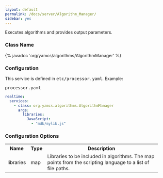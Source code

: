 ```yaml
---
layout: default
permalink: /docs/server/Algorithm_Manager/
sidebar: yes
---
```


Executes algorithms and provides output parameters.

### Class Name
{% javadoc 'org/yamcs/algorithms/AlgorithmManager' %}

### Configuration

This service is defined in <tt>etc/processor.yaml</tt>. Example:

<pre class="r header">processor.yaml</pre>
```yaml
realtime:
  services:
    - class: org.yamcs.algorithms.AlgorithmManager
      args:
        libraries:
          JavaScript:
            - "mdb/mylib.js"
```

### Configuration Options

<table class="inline">
  <tr>
    <th>Name</th>
    <th>Type</th>
    <th>Description</th>
  </tr>
  <tr>
    <td class="code">libraries</td>
    <td class="code">map</td>
    <td>Libraries to be included in algorithms. The map points from the scripting language to a list of file paths.</td>
  </tr>
</table>
